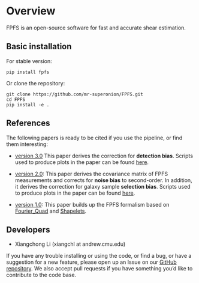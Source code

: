 # Overview

FPFS is an open-source software for fast and accurate shear estimation.

## Basic installation

For stable version:
```shell
pip install fpfs
```

Or clone the repository:
```shell
git clone https://github.com/mr-superonion/FPFS.git
cd FPFS
pip install -e .
```

## References

The following papers is ready to be cited if you use the pipeline, or find them
interesting:

+ [version 3.0](https://ui.adsabs.harvard.edu/abs/2022arXiv220810522L/abstract)
This paper derives the correction for **detection bias**. Scripts used to produce
plots in the paper can be found [here](../notebooks/paper_2022).

+ [version 2.0](https://ui.adsabs.harvard.edu/abs/2021arXiv211001214L/abstract):
This paper derives the covariance matrix of FPFS measurements and corrects for
**noise bias** to second-order. In addition, it derives the correction for galaxy
sample **selection bias**. Scripts used to produce plots in the paper can be found
[here](../notebooks/paper_2021).

+ [version 1.0](https://ui.adsabs.harvard.edu/abs/2018MNRAS.481.4445L/abstract):
This paper builds up the FPFS formalism based on
[Fourier_Quad](https://arxiv.org/abs/1312.5514) and
[Shapelets](https://arxiv.org/abs/astro-ph/0408445).

## Developers

+ Xiangchong Li (xiangchl at andrew.cmu.edu)

If you have any trouble installing or using the code, or find a bug, or have a
suggestion for a new feature, please open up an Issue on our [GitHub
repository](https://github.com/mr-superonion/FPFS). We also accept pull
requests if you have something you’d like to contribute to the code base.
